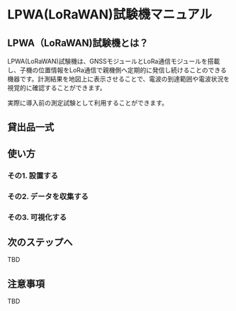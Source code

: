 # LPWA(LoRaWAN)試験機マニュアル

## LPWA（LoRaWAN)試験機とは？

LPWA(LoRaWAN)試験機は、GNSSモジュールとLoRa通信モジュールを搭載し、子機の位置情報をLoRa通信で親機側へ定期的に発信し続けることのできる機器です。計測結果を地図上に表示させることで、電波の到達範囲や電波状況を視覚的に確認することができます。

実際に導入前の測定試験として利用することができます。

## 貸出品一式

## 使い方

### その1. 設置する

### その2. データを収集する

### その3. 可視化する

## 次のステップへ
TBD

## 注意事項
TBD


